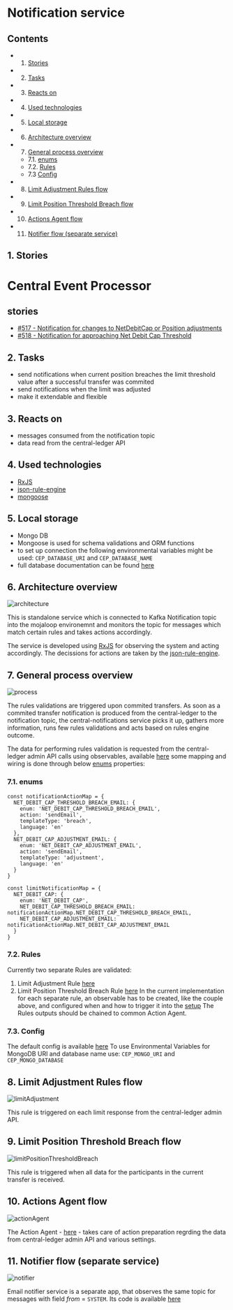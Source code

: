 # Notification service

## Contents
<!-- vscode-markdown-toc -->
* 1. [Stories](#Stories)
* 2. [Tasks](#Tasks)
* 3. [Reacts on](#Reactson)
* 4. [Used technologies](#Usedtechnologies)
* 5. [Local storage](#Localstorage)
* 6. [Architecture overview](#Architectureoverview)
* 7. [General process overview](#Generalprocessoverview)
	* 7.1. [enums](#enums)
	* 7.2. [Rules](#Rules)
  * 7.3  [Config](#Config)
* 8. [Limit Adjustment Rules flow](#LimitAdjustmentRulesflow)
* 9. [Limit Position Threshold Breach flow](#LimitPositionThresholdBreachflow)
* 10. [Actions Agent flow](#ActionsAgentflow)
* 11. [Notifier flow (separate service)](#Notifierflowseparateservice)

<!-- vscode-markdown-toc-config
	numbering=true
	autoSave=true
	/vscode-markdown-toc-config -->
<!-- /vscode-markdown-toc -->

##  1. <a name='Stories'></a>Stories
Central Event Processor
=======================

stories
-------

* [#517 - Notification for changes to NetDebitCap or Position adjustments](https://github.com/mojaloop/project/issues/517)
* [#518 - Notification for approaching Net Debit Cap Threshold](https://github.com/mojaloop/project/issues/518)

##  2. <a name='Tasks'></a>Tasks
* send notifications when current position breaches the limit threshold value after a successful transfer was commited
* send notifications when the limit was adjusted 
* make it extendable and flexible

##  3. <a name='Reactson'></a>Reacts on 
* messages consumed from the notification topic
* data read from the central-ledger API

##  4. <a name='Usedtechnologies'></a>Used technologies
* [RxJS](https://github.com/ReactiveX/rxjs)
* [json-rule-engine](https://github.com/cachecontrol/json-rules-engine)
* [mongoose](https://github.com/Automattic/mongoose)

##  5. <a name='Localstorage'></a>Local storage
* Mongo DB
* Mongoose is used for schema validations and ORM functions
* to set up connection the following environmental variables might be used: `CEP_DATABASE_URI` and `CEP_DATABASE_NAME`
* full database documentation can be found [here](docs/database/Mojaloop_central-notifications_Db_ver1.0.html)

##  6. <a name='Architectureoverview'></a>Architecture overview
![architecture](docs/images/1.png)


This is standalone service which is connected to Kafka Notification topic into the mojaloop environemnt and monitors the topic for messages which match certain rules and takes actions accordingly. 

The service is developed using [RxJS](https://github.com/ReactiveX/rxjs) for observing the system and acting accordingly. The decissions for actions are taken by the [json-rule-engine](https://github.com/cachecontrol/json-rules-engine). 

##  7. <a name='Generalprocessoverview'></a>General process overview
![process](docs/images/2.png)

The rules validations are triggered upon commited transfers. As soon as a commited transfer notification is produced from the central-ledger to the notification topic, the central-notifications service picks it up, gathers more information, runs few rules validations and acts based on rules engine outcome.

The data for performing rules validation is requested from the central-ledger admin API calls using observables, available [here](src/observables/centralLedgerAPI.js) some mapping and wiring is done through below [enums](src/lib/enum.js) properties:

###  7.1. <a name='enums'></a>enums
```
const notificationActionMap = {
  NET_DEBIT_CAP_THRESHOLD_BREACH_EMAIL: {
    enum: 'NET_DEBIT_CAP_THRESHOLD_BREACH_EMAIL',
    action: 'sendEmail',
    templateType: 'breach',
    language: 'en'
  },
  NET_DEBIT_CAP_ADJUSTMENT_EMAIL: {
    enum: 'NET_DEBIT_CAP_ADJUSTMENT_EMAIL',
    action: 'sendEmail',
    templateType: 'adjustment',
    language: 'en'
  }
}

const limitNotificationMap = {
  NET_DEBIT_CAP: {
    enum: 'NET_DEBIT_CAP',
    NET_DEBIT_CAP_THRESHOLD_BREACH_EMAIL: notificationActionMap.NET_DEBIT_CAP_THRESHOLD_BREACH_EMAIL,
    NET_DEBIT_CAP_ADJUSTMENT_EMAIL: notificationActionMap.NET_DEBIT_CAP_ADJUSTMENT_EMAIL
  }
}
```

###  7.2. <a name='Rules'></a>Rules
Currently two separate Rules are validated: 
1. Limit Adjustment Rule [here](src/observables/rules/ndcAdjustment.js)
2. Limit Position Threshold Breach Rule [here](src/observables/rules/ndcBreach.js) 
In the current implementation for each separate rule, an observable has to be created, like the couple above, and configured when and how to trigger it into the [setup](src/setup.js)
The Rules outputs should be chained to common Action Agent.

###  7.3. <a name='Config'></a>Config

The default config is available [here](config/config.json)
To use Environmental Variables for MongoDB URI and database name use: 
`CEP_MONGO_URI` and `CEP_MONGO_DATABASE`

##  8. <a name='LimitAdjustmentRulesflow'></a>Limit Adjustment Rules flow
![limitAdjustment](docs/images/3.png)

This rule is triggered on each limit response from the central-ledger admin API. 


##  9. <a name='LimitPositionThresholdBreachflow'></a>Limit Position Threshold Breach flow
![limitPositionThresholdBreach](docs/images/4.png)

This rule is triggered when all data for the participants in the current transfer is received.

##  10. <a name='ActionsAgentflow'></a>Actions Agent flow
![actionAgent](docs/images/5.png)

The Action Agent - [here](src/observables/actions) - takes care of action preparation regrding the data from central-ledger admin API and various settings.

##  11. <a name='Notifierflowseparateservice'></a>Notifier flow (separate service)
![notifier](docs/images/6.png)

Email notifier service is a separate app, that observes the same topic for messages with field *from* = `SYSTEM`. Its code is available [here](https://github.com/mojaloop/email-notifier)
